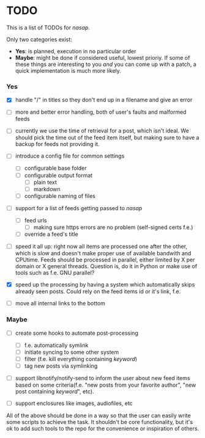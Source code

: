 TODO
====

This is a list of TODOs for _nasap_.

Only two categories exist:
- **Yes**: is planned, execution in no particular order
- **Maybe**: might be done if considered useful, lowest prioriy. If some of
these things are interesting to you _and_ you can come up with a patch, a quick
implementation is much more likely.

### Yes

- [x] handle "/" in titles so they don't end up in a filename and give an error
- [ ] more and better error handling, both of user's faults and malformed feeds
- [ ] currently we use the time of retrieval for a post, which isn't ideal. We
    should pick the time out of the feed item itself, but making sure to have a
    backup for feeds not providing it.
- [ ] introduce a config file for common settings
  - [ ] configurable base folder
  - [ ] configurable output format
    - [ ] plain text
    - [ ] markdown
  - [ ] configurable naming of files

- [ ] support for a list of feeds getting passed to _nasap_
  - [ ] feed urls
    - [ ] making sure https errors are no problem (self-signed certs f.e.)
  - [ ] override a feed's title

- [ ] speed it all up: right now all items are processed one after the other,
    which is slow and doesn't make proper use of available bandwith and CPUtime.
    Feeds should be processed in parallel, either limited by X per domain or
    X general threads. Question is, do it in Python or make use of tools such as
    f.e. GNU parallel?

- [x] speed up the processing by having a system which automatically skips
    already seen posts. Could rely on the feed items id or it's link, f.e.

- [ ] move all internal links to the bottom

### Maybe

- [ ] create some hooks to automate post-processing
    - [ ] f.e. automatically symlink
    - [ ] initiate syncing to some other system
    - [ ] filter (f.e. kill everything containing _keyword_)
    - [ ] tag new posts via symlinking

- [ ] support libnotify/notify-send to inform the user about new feed items
    based on some criteria(f.e. "new posts from your favorite author", "new post
    containing _keyword_", etc).

- [ ] support enclosures like images, audiofiles, etc

All of the above should be done in a way so that the user can easily write some
scripts to achieve the task. It shouldn't be core functionality, but it's ok to
add such tools to the repo for the convenience or inspiration of others.